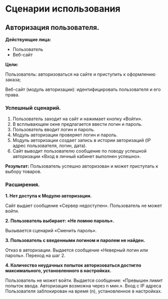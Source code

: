 # Сценарии использования
## Авторизация пользователя.
**Действующие лица:**
- Пользователь 
- Веб-сайт

**Цели:**

Пользователь: авторизоваться на сайте и приступить к оформлению заказа;

Веб-сайт (модуль авторизации): идентифицировать пользователя и его права.

### Успешный сценарий.

1. Пользователь заходит на сайт и нажимает кнопку «Войти». 
2. В всплывающем окне предлагается ввести логин и пароль.
3. Пользователь вводит логин и пароль.
4. Модуль авторизации проверяет логин и пароль.
5. Модуль авторизации создает запись в истории авторизаций (IP адрес пользователя, логин, дата).
6. Сайт выводит пользователю сообщение по поводу успешной авторизации «Вход в личный кабинет выполнен успешно».

**Результат:**
Пользователь успешно авторизован и может приступать к выбору товаров.

### Расширения.

**1. Нет доступа к Модулю авторизации.**

Сайт выдает сообщение «Сервер недоступен».
Пользователь не может войти.

**2. Пользователь выбирает: «Не помню пароль».**

Вызывается сценарий «Сменить пароль».

**3. Пользователь с введенными логином и паролем не найден.**

Отказ в авторизации.
Выдается сообщение «Неверный логин или пароль». Переход на шаг 2.

**4. Количество неудачных попыток авторизоваться достигло максимального, установленного в настройках.**

Пользователь не может войти.
Выдается сообщение: «Превышен лимит попыток ввода. Авторизация возможна через n мин.».
Вход с IP адреса Пользователя заблокирован на время (n), установленное в настройках.


